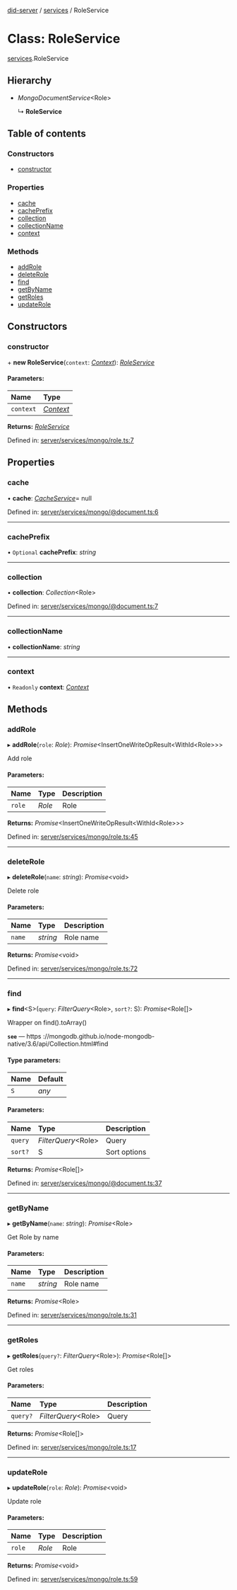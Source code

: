 [did-server](../README.md) / [services](../modules/services.md) / RoleService

# Class: RoleService

[services](../modules/services.md).RoleService

## Hierarchy

* *MongoDocumentService*<Role\>

  ↳ **RoleService**

## Table of contents

### Constructors

- [constructor](services.roleservice.md#constructor)

### Properties

- [cache](services.roleservice.md#cache)
- [cachePrefix](services.roleservice.md#cacheprefix)
- [collection](services.roleservice.md#collection)
- [collectionName](services.roleservice.md#collectionname)
- [context](services.roleservice.md#context)

### Methods

- [addRole](services.roleservice.md#addrole)
- [deleteRole](services.roleservice.md#deleterole)
- [find](services.roleservice.md#find)
- [getByName](services.roleservice.md#getbyname)
- [getRoles](services.roleservice.md#getroles)
- [updateRole](services.roleservice.md#updaterole)

## Constructors

### constructor

\+ **new RoleService**(`context`: [*Context*](graphql_context.context.md)): [*RoleService*](services.roleservice.md)

#### Parameters:

Name | Type |
:------ | :------ |
`context` | [*Context*](graphql_context.context.md) |

**Returns:** [*RoleService*](services.roleservice.md)

Defined in: [server/services/mongo/role.ts:7](https://github.com/Puzzlepart/did/blob/ca0344a0/server/services/mongo/role.ts#L7)

## Properties

### cache

• **cache**: [*CacheService*](services_cache.cacheservice.md)= null

Defined in: [server/services/mongo/@document.ts:6](https://github.com/Puzzlepart/did/blob/ca0344a0/server/services/mongo/@document.ts#L6)

___

### cachePrefix

• `Optional` **cachePrefix**: *string*

___

### collection

• **collection**: *Collection*<Role\>

Defined in: [server/services/mongo/@document.ts:7](https://github.com/Puzzlepart/did/blob/ca0344a0/server/services/mongo/@document.ts#L7)

___

### collectionName

• **collectionName**: *string*

___

### context

• `Readonly` **context**: [*Context*](graphql_context.context.md)

## Methods

### addRole

▸ **addRole**(`role`: *Role*): *Promise*<InsertOneWriteOpResult<WithId<Role\>\>\>

Add role

#### Parameters:

Name | Type | Description |
:------ | :------ | :------ |
`role` | *Role* | Role    |

**Returns:** *Promise*<InsertOneWriteOpResult<WithId<Role\>\>\>

Defined in: [server/services/mongo/role.ts:45](https://github.com/Puzzlepart/did/blob/ca0344a0/server/services/mongo/role.ts#L45)

___

### deleteRole

▸ **deleteRole**(`name`: *string*): *Promise*<void\>

Delete role

#### Parameters:

Name | Type | Description |
:------ | :------ | :------ |
`name` | *string* | Role name    |

**Returns:** *Promise*<void\>

Defined in: [server/services/mongo/role.ts:72](https://github.com/Puzzlepart/did/blob/ca0344a0/server/services/mongo/role.ts#L72)

___

### find

▸ **find**<S\>(`query`: *FilterQuery*<Role\>, `sort?`: S): *Promise*<Role[]\>

Wrapper on find().toArray()

**`see`** — https ://mongodb.github.io/node-mongodb-native/3.6/api/Collection.html#find

#### Type parameters:

Name | Default |
:------ | :------ |
`S` | *any* |

#### Parameters:

Name | Type | Description |
:------ | :------ | :------ |
`query` | *FilterQuery*<Role\> | Query   |
`sort?` | S | Sort options    |

**Returns:** *Promise*<Role[]\>

Defined in: [server/services/mongo/@document.ts:37](https://github.com/Puzzlepart/did/blob/ca0344a0/server/services/mongo/@document.ts#L37)

___

### getByName

▸ **getByName**(`name`: *string*): *Promise*<Role\>

Get Role by name

#### Parameters:

Name | Type | Description |
:------ | :------ | :------ |
`name` | *string* | Role name    |

**Returns:** *Promise*<Role\>

Defined in: [server/services/mongo/role.ts:31](https://github.com/Puzzlepart/did/blob/ca0344a0/server/services/mongo/role.ts#L31)

___

### getRoles

▸ **getRoles**(`query?`: *FilterQuery*<Role\>): *Promise*<Role[]\>

Get roles

#### Parameters:

Name | Type | Description |
:------ | :------ | :------ |
`query?` | *FilterQuery*<Role\> | Query    |

**Returns:** *Promise*<Role[]\>

Defined in: [server/services/mongo/role.ts:17](https://github.com/Puzzlepart/did/blob/ca0344a0/server/services/mongo/role.ts#L17)

___

### updateRole

▸ **updateRole**(`role`: *Role*): *Promise*<void\>

Update role

#### Parameters:

Name | Type | Description |
:------ | :------ | :------ |
`role` | *Role* | Role    |

**Returns:** *Promise*<void\>

Defined in: [server/services/mongo/role.ts:59](https://github.com/Puzzlepart/did/blob/ca0344a0/server/services/mongo/role.ts#L59)
